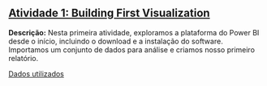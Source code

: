## [Atividade 1: Building First Visualization](./Microsoft%20Power%20BI%20for%20Beginners%20-%20%20Alex%20The%20Analyst/Apocalipse%20Food%20Prep.pbix)

**Descrição:** Nesta primeira atividade, exploramos a plataforma do Power BI desde o início, incluindo o download e a instalação do software. 
Importamos um conjunto de dados para análise e criamos nosso primeiro relatório. 

[Dados utilizados](./Microsoft%20Power%20BI%20for%20Beginners%20-%20%20Alex%20The%20Analyst/Apocolypse%20Food%20Prep.xlsx)
